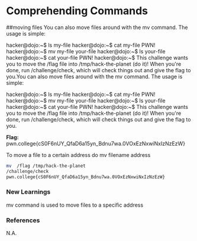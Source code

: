 # Comprehending Commands

##moving files
You can also move files around with the mv command. The usage is simple:

hacker@dojo:~$ ls
my-file
hacker@dojo:~$ cat my-file
PWN!
hacker@dojo:~$ mv my-file your-file
hacker@dojo:~$ ls
your-file
hacker@dojo:~$ cat your-file
PWN!
hacker@dojo:~$
This challenge wants you to move the /flag file into /tmp/hack-the-planet (do it)! When you're done, run /challenge/check, which will check things out and give the flag to you.You can also move files around with the mv command. The usage is simple:

hacker@dojo:~$ ls
my-file
hacker@dojo:~$ cat my-file
PWN!
hacker@dojo:~$ mv my-file your-file
hacker@dojo:~$ ls
your-file
hacker@dojo:~$ cat your-file
PWN!
hacker@dojo:~$
This challenge wants you to move the /flag file into /tmp/hack-the-planet (do it)! When you're done, run /challenge/check, which will check things out and give the flag to you.

**Flag:** pwn.college{cS0F6nUY_QfaD6a15yn_Bdnu7wa.0VOxEzNxwiNxIzNzEzW}

To move a file to a certain address do mv filename address



```bash
mv  /flag /tmp/hack-the-planet
/challenge/check
pwn.college{cS0F6nUY_QfaD6a15yn_Bdnu7wa.0VOxEzNxwiNxIzNzEzW}
```

### New Learnings
mv command is used to move files to a specific address

### References 
N.A.
